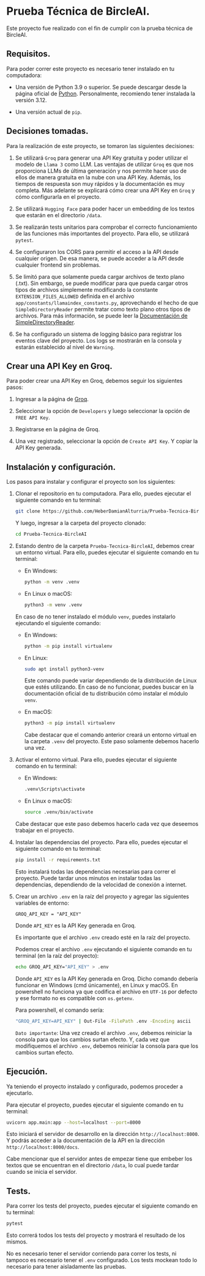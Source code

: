 # Prueba Técnica de BircleAI.

Este proyecto fue realizado con el fin de cumplir con la prueba técnica de BircleAI.

## Requisitos.

Para poder correr este proyecto es necesario tener instalado en tu computadora:

- Una versión de Python 3.9 o superior. Se puede descargar desde la página oficial de [Python](https://www.python.org/downloads/). Personalmente, recomiendo tener instalada la versión 3.12.

- Una versión actual de `pip`.

## Decisiones tomadas.

Para la realización de este proyecto, se tomaron las siguientes decisiones:

1. Se utilizará `Groq` para generar una API Key gratuita y poder utilizar el modelo de `Llama 3` como LLM. Las ventajas de utilizar `Groq` es que nos proporciona LLMs de última generación y nos permite hacer uso de ellos de manera gratuita en la nube con una API Key. Además, los tiempos de respuesta son muy rápidos y la documentación es muy completa. Más adelante se explicará cómo crear una API Key en `Groq` y cómo configurarla en el proyecto.

2. Se utilizará `Hugging Face` para poder hacer un embedding de los textos que estarán en el directorio `/data`.

3. Se realizarán tests unitarios para comprobar el correcto funcionamiento de las funciones más importantes del proyecto. Para ello, se utilizará `pytest`.

4. Se configuraron los CORS para permitir el acceso a la API desde cualquier origen. De esa manera, se puede acceder a la API desde cualquier frontend sin problemas.

5. Se limitó para que solamente pueda cargar archivos de texto plano (.txt). Sin embargo, se puede modificar para que pueda cargar otros tipos de archivos simplemente modificando la constante `EXTENSION_FILES_ALLOWED` definida en el archivo `app/constants/llamaindex_constants.py`, aprovechando el hecho de que `SimpleDirectoryReader` permite tratar como texto plano otros tipos de archivos. Para más información, se puede leer la [Documentación de SimpleDirectoryReader](https://docs.llamaindex.ai/en/stable/module_guides/loading/simpledirectoryreader/#supported-file-types).

6. Se ha configurado un sistema de logging básico para registrar los eventos clave del proyecto. Los logs se mostrarán en la consola y estarán establecido al nivel de `Warning`.

## Crear una API Key en Groq.

Para poder crear una API Key en Groq, debemos seguir los siguientes pasos:

1. Ingresar a la página de [Groq](https://groq.com/).

2. Seleccionar la opción de `Developers` y luego seleccionar la opción de `FREE API Key`.

3. Registrarse en la página de Groq.

4. Una vez registrado, seleccionar la opción de `Create API Key`. Y copiar la API Key generada.

## Instalación y configuración.

Los pasos para instalar y configurar el proyecto son los siguientes:

1. Clonar el repositorio en tu computadora. Para ello, puedes ejecutar el siguiente comando en tu terminal:

   ```bash
   git clone https://github.com/HeberDamianAlturria/Prueba-Tecnica-BircleAI.git
   ```

   Y luego, ingresar a la carpeta del proyecto clonado:

   ```bash
   cd Prueba-Tecnica-BircleAI
   ```

2. Estando dentro de la carpeta `Prueba-Tecnica-BircleAI`, debemos crear un entorno virtual. Para ello, puedes ejecutar el siguiente comando en tu terminal:

   - En Windows:

     ```bash
     python -m venv .venv
     ```

   - En Linux o macOS:

     ```bash
     python3 -m venv .venv
     ```

   En caso de no tener instalado el módulo `venv`, puedes instalarlo ejecutando el siguiente comando:

   - En Windows:

     ```bash
     python -m pip install virtualenv
     ```

   - En Linux:

     ```bash
     sudo apt install python3-venv
     ```

     Este comando puede variar dependiendo de la distribución de Linux que estés utilizando. En caso de no funcionar, puedes buscar en la documentación oficial de tu distribución cómo instalar el módulo `venv`.

   - En macOS:

     ```bash
     python3 -m pip install virtualenv
     ```

     Cabe destacar que el comando anterior creará un entorno virtual en la carpeta `.venv` del proyecto. Este paso solamente debemos hacerlo una vez.

3. Activar el entorno virtual. Para ello, puedes ejecutar el siguiente comando en tu terminal:

   - En Windows:

     ```bash
     .venv\Scripts\activate
     ```

   - En Linux o macOS:

     ```bash
     source .venv/bin/activate
     ```

   Cabe destacar que este paso debemos hacerlo cada vez que deseemos trabajar en el proyecto.

4. Instalar las dependencias del proyecto. Para ello, puedes ejecutar el siguiente comando en tu terminal:

   ```bash
   pip install -r requirements.txt
   ```

   Esto instalará todas las dependencias necesarias para correr el proyecto. Puede tardar unos minutos en instalar todas las dependencias, dependiendo de la velocidad de conexión a internet.

5. Crear un archivo `.env` en la raíz del proyecto y agregar las siguientes variables de entorno:

   ```env
   GROQ_API_KEY = "API_KEY"
   ```

   Donde `API_KEY` es la API Key generada en Groq.

   Es importante que el archivo `.env` creado esté en la raíz del proyecto.

   Podemos crear el archivo `.env` ejecutando el siguiente comando en tu terminal (en la raíz del proyecto):

   ```bash
   echo GROQ_API_KEY="API_KEY" > .env
   ```

   Donde `API_KEY` es la API Key generada en Groq. Dicho comando debería funcionar en Windows (cmd únicamente), en Linux y macOS. En powershell no funciona ya que codifica el archivo en `UTF-16` por defecto y ese formato no es compatible con `os.getenv`.

   Para powershell, el comando sería:

   ```bash
   "GROQ_API_KEY=API_KEY" | Out-File -FilePath .env -Encoding ascii
   ```

   `Dato importante`: Una vez creado el archivo `.env`, debemos reiniciar la consola para que los cambios surtan efecto. Y, cada vez que modifiquemos el archivo `.env`, debemos reiniciar la consola para que los cambios surtan efecto.

## Ejecución.

Ya teniendo el proyecto instalado y configurado, podemos proceder a ejecutarlo.

Para ejecutar el proyecto, puedes ejecutar el siguiente comando en tu terminal:

```bash
uvicorn app.main:app --host=localhost --port=8000
```

Esto iniciará el servidor de desarrollo en la dirección `http://localhost:8000`. Y podrás acceder a la documentación de la API en la dirección `http://localhost:8000/docs`.

Cabe mencionar que el servidor antes de empezar tiene que embeber los textos que se encuentran en el directorio `/data`, lo cual puede tardar cuando se inicia el servidor.

## Tests.

Para correr los tests del proyecto, puedes ejecutar el siguiente comando en tu terminal:

```bash
pytest
```

Esto correrá todos los tests del proyecto y mostrará el resultado de los mismos.

No es necesario tener el servidor corriendo para correr los tests, ni tampoco es necesario tener el `.env` configurado. Los tests mockean todo lo necesario para tener aisladamente las pruebas.
